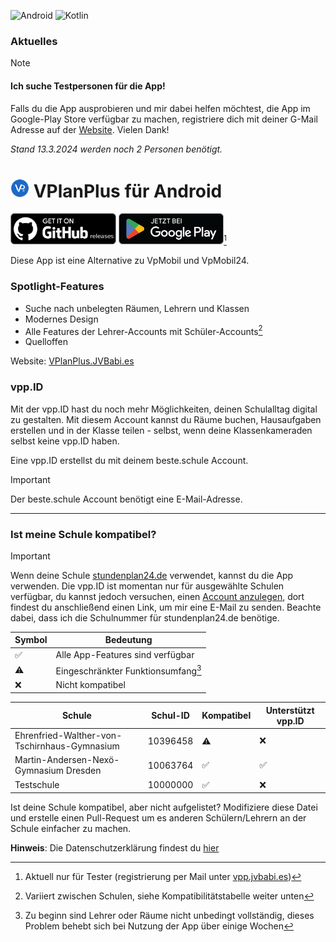 ![Android](https://img.shields.io/badge/Android-3DDC84?style=for-the-badge&logo=android&logoColor=white)
![Kotlin](https://img.shields.io/badge/kotlin-%237F52FF.svg?style=for-the-badge&logo=kotlin&logoColor=white)

### Aktuelles

> [!NOTE]
> #### Ich suche Testpersonen für die App!
> Falls du die App ausprobieren und mir dabei helfen möchtest, die App im Google-Play Store verfügbar zu machen, registriere dich mit deiner G-Mail Adresse auf der [Website](https://vplanplus.jvbabi.es).
> Vielen Dank!
>
> *Stand 13.3.2024 werden noch 2 Personen benötigt.*

# <img src="https://raw.githubusercontent.com/Julius-Babies/VPlanPlus/v0.5.1-alpha/app/src/main/res/mipmap-xxxhdpi/ic_launcher_round.webp" height="30px"> VPlanPlus für Android

[<img src="https://raw.githubusercontent.com/Julius-Babies/Julius-Babies/main/static/ghreleases.png" alt="Get it on Github Releases" height="50px">](https://github.com/Julius-Babies/VPlanPlus/releases)
[<img src="https://raw.githubusercontent.com/Julius-Babies/Julius-Babies/main/static/googleplay.png" alt="Get it on Github Releases" height="50px">](https://play.google.com/store/apps/details?id=es.jvbabi.vplanplus)[^1]<br />

Diese App ist eine Alternative zu VpMobil und VpMobil24.
### Spotlight-Features
- Suche nach unbelegten Räumen, Lehrern und Klassen
- Modernes Design
- Alle Features der Lehrer-Accounts mit Schüler-Accounts[^2]
- Quelloffen

Website: [VPlanPlus.JVBabi.es](https://vplanplus.jvbabi.es)

### vpp.ID
Mit der vpp.ID hast du noch mehr Möglichkeiten, deinen Schulalltag digital zu gestalten. Mit diesem Account kannst du Räume buchen, Hausaufgaben erstellen und in der Klasse teilen - selbst, wenn deine Klassenkameraden selbst keine vpp.ID haben.

Eine vpp.ID erstellst du mit deinem beste.schule Account.

> [!IMPORTANT]
> Der beste.schule Account benötigt eine E-Mail-Adresse.

[^1]: Aktuell nur für Tester (registrierung per Mail unter [vpp.jvbabi.es](https://vpp.jvbabi.es))
[^2]: Variiert zwischen Schulen, siehe Kompatibilitätstabelle weiter unten
<hr />

### Ist meine Schule kompatibel?
> [!IMPORTANT]
> Wenn deine Schule [stundenplan24.de](https://stundenplan24.de) verwendet, kannst du die App verwenden. Die vpp.ID ist momentan nur für ausgewählte Schulen verfügbar, du kannst jedoch versuchen, einen [Account anzulegen](https://id.vpp.jvbabi.es/login), dort findest du anschließend einen Link, um mir eine E-Mail zu senden. Beachte dabei, dass ich die Schulnummer für stundenplan24.de benötige.

| Symbol | Bedeutung                               |
|--------|-----------------------------------------|
| ✅      | Alle App-Features sind verfügbar        |
| ⚠️️    | Eingeschränkter Funktionsumfang[^3]     |
| ❌      | Nicht kompatibel                        |

[^3]: Zu beginn sind Lehrer oder Räume nicht unbedingt vollständig, dieses Problem behebt sich bei Nutzung der App über einige Wochen

| Schule                                       | Schul-ID | Kompatibel | Unterstützt vpp.ID |
|----------------------------------------------|----------|------------|--------------------|
| Ehrenfried-Walther-von-Tschirnhaus-Gymnasium | 10396458 | ⚠️         | ❌                   |
| Martin-Andersen-Nexö-Gymnasium Dresden       | 10063764 | ✅          | ✅                   |
| Testschule                                   | 10000000 | ✅️         | ❌                   |

Ist deine Schule kompatibel, aber nicht aufgelistet? Modifiziere diese Datei und erstelle einen Pull-Request um es anderen Schülern/Lehrern an der Schule einfacher zu machen.

**Hinweis**: Die Datenschutzerklärung findest du [hier](https://github.com/VPlanPlus-Project/VPlanPlus/blob/main/PRIVACY-POLICY.md)
